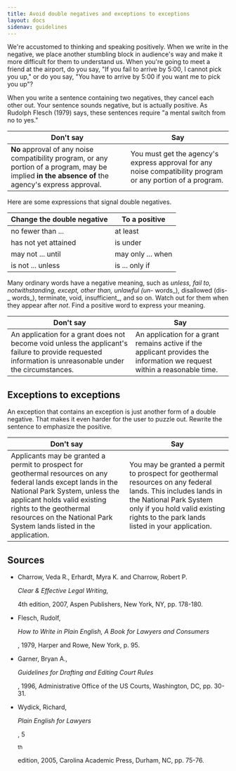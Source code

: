 ```yaml
---
title: Avoid double negatives and exceptions to exceptions
layout: docs
sidenav: guidelines
---
```


We're accustomed to thinking and speaking positively. When we write in the negative, we place another stumbling block in audience's way and make it more difficult for them to understand us. When you're going to meet a friend at the airport, do you say, "If you fail to arrive by 5:00, I cannot pick you up," or do you say, "You have to arrive by 5:00 if you want me to pick you up"?

When you write a sentence containing two negatives, they cancel each other out. Your sentence sounds negative, but is actually positive. As Rudolph Flesch (1979) says, these sentences require "a mental switch from no to yes."

Don't say                                                                                                                                            | Say
---------------------------------------------------------------------------------------------------------------------------------------------------- | -----------------------------------------------------------------------------------------------------------
**No** approval of any noise compatibility program, or any portion of a program, may be implied **in the absence of** the agency's express approval. | You must get the agency's express approval for any noise compatibility program or any portion of a program.

Here are some expressions that signal double negatives.

Change the double negative | To a positive
-------------------------- | -----------------
no fewer than ...          | at least
has not yet attained       | is under
may not ... until          | may only ... when
is not ... unless          | is ... only if

Many ordinary words have a negative meaning, such as _unless, fail to, notwithstanding, except, other than, unlawful (un-_ words_), disallowed (dis-_ words_), terminate, void, insufficient_, and so on. Watch out for them when they appear after _not_. Find a positive word to express your meaning.

Don't say                                                                                                                                                | Say
-------------------------------------------------------------------------------------------------------------------------------------------------------- | ------------------------------------------------------------------------------------------------------------------------
An application for a grant does not become void unless the applicant's failure to provide requested information is unreasonable under the circumstances. | An application for a grant remains active if the applicant provides the information we request within a reasonable time.

## Exceptions to exceptions

An exception that contains an exception is just another form of a double negative. That makes it even harder for the user to puzzle out. Rewrite the sentence to emphasize the positive.

Don't say                                                                                                                                                                                                                                                                        | Say
-------------------------------------------------------------------------------------------------------------------------------------------------------------------------------------------------------------------------------------------------------------------------------- | ---------------------------------------------------------------------------------------------------------------------------------------------------------------------------------------------------------------------------
Applicants may be granted a permit to prospect for geothermal resources on any federal lands except lands in the National Park System, unless the applicant holds valid existing rights to the geothermal resources on the National Park System lands listed in the application. | You may be granted a permit to prospect for geothermal resources on any federal lands. This includes lands in the National Park System only if you hold valid existing rights to the park lands listed in your application.

## Sources

- Charrow, Veda R., Erhardt, Myra K. and Charrow, Robert P.

  <cite>Clear &amp; Effective Legal Writing,</cite>

  4th edition, 2007, Aspen Publishers, New York, NY, pp. 178-180.

- Flesch, Rudolf,

  <cite>How to Write in Plain English, A Book for Lawyers and Consumers</cite>

  , 1979, Harper and Rowe, New York, p. 95.

- Garner, Bryan A.,

  <cite>Guidelines for Drafting and Editing Court Rules</cite>

  , 1996, Administrative Office of the US Courts, Washington, DC, pp. 30-31.

- Wydick, Richard,

  <cite>Plain English for Lawyers</cite>

  , 5

  <sup>th</sup>

  edition, 2005, Carolina Academic Press, Durham, NC, pp. 75-76.

